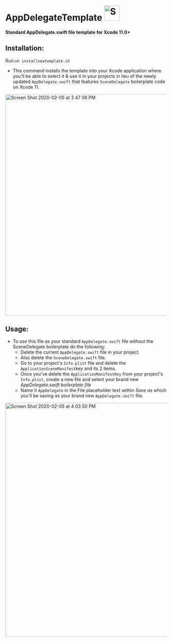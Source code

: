 # AppDelegateTemplate <img width="48" alt="Screen Shot 2020-02-05 at 4 08 37 PM" src="https://user-images.githubusercontent.com/21044119/73883390-dad1c780-4831-11ea-8859-5adaaf156cd0.png">

#### Standard AppDelegate.swift file template for Xcode 11.0+


## Installation:
Run:`sh installnewtemplate.sh`
- This command installs the template into your Xcode application where you'll be able to select it & use it in your projects in lieu of the newly updated `AppDelegate.swift` that features `SceneDelegate` boilerplate code on Xcode 11.  

<img width="692" alt="Screen Shot 2020-02-05 at 3 47 06 PM" src="https://user-images.githubusercontent.com/21044119/73881729-df48b100-482e-11ea-9f89-acfc16a64c98.png">

## Usage:
- To use this file as your standard `AppDelegate.swift` file without the SceneDelegate boilerplate do the following:
  - Delete the current `AppDelegate.swift` file in your project.
  - Also delete the `SceneDelegate.swift` file. 
  - Go to your project's `Info.plist` file and delete the `ApplicationSceneManifest`key and its 2 items.
  - Once you've delete the `ApplicationManifestKey` from your project's `Info.plist`, create a new file and select your brand new *AppDelegate.swift boilerplate file*
  - Name it `AppDelegate` in the File placeholder text within _Save as_ which you'll be saving as your brand new `AppDelegate.swift` file.  
 
<img width="730" alt="Screen Shot 2020-02-05 at 4 03 50 PM" src="https://user-images.githubusercontent.com/21044119/73883001-20da5b80-4831-11ea-8cc1-65ebb8b32a35.png">

